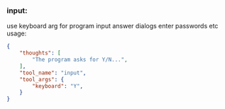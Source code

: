 ### input:
use keyboard arg for program input
answer dialogs enter passwords etc
usage:
~~~json
{
    "thoughts": [
        "The program asks for Y/N...",
    ],
    "tool_name": "input",
    "tool_args": {
        "keyboard": "Y",
    }
}
~~~